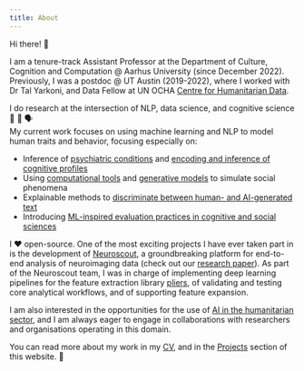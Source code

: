 ```yaml
---
title: About
---
```

Hi there! 🖖

I am a tenure-track Assistant Professor at the Department of Culture, Cognition and Computation @ Aarhus University (since December 2022). Previously, I was a postdoc @ UT Austin (2019-2022), where I worked with Dr Tal Yarkoni, and Data Fellow at UN OCHA [Centre for Humanitarian Data](https://centre.humdata.org/).

I do research at the intersection of NLP, data science, and cognitive science 🤖 🧠 🗣️ \
My current work focuses on using machine learning and NLP to model human traits and behavior, focusing especially on:
- Inference of [psychiatric conditions](https://www.nature.com/articles/s44220-023-00152-7) and [encoding and inference of cognitive profiles](https://aclanthology.org/2022.findings-emnlp.123/)
- Using [computational tools](https://escholarship.org/uc/item/58v5d82w) and [generative models](https://github.com/rbroc/chatbot-conversations) to simulate social phenomena
- Explainable methods to [discriminate between human- and AI-generated text](https://github.com/rbroc/echo)
- Introducing [ML-inspired evaluation practices in cognitive and social sciences](https://journals.sagepub.com/doi/pdf/10.1177/25152459211026864) 

I ❤️ open-source. One of the most exciting projects I have ever taken part in is the development of [Neuroscout](https://neuroscout.org/), a groundbreaking platform for end-to-end analysis of neuroimaging data (check out our [research paper](https://elifesciences.org/articles/79277)). As part of the Neuroscout team, I was in charge of implementing deep learning pipelines for the feature extraction library [pliers](https://github.com/PsychoinformaticsLab/pliers), of validating and testing core analytical workflows, and of supporting feature expansion.

I am also interested in the opportunities for the use of [AI in the humanitarian sector](https://www.frontiersin.org/articles/10.3389/fdata.2023.1082787/full), and I am always eager to engage in collaborations with researchers and organisations operating in this domain.

You can read more about my work in my [CV](https://rbroc.github.io/cv/cv.pdf), and in the [Projects](https://rbroc.github.io/projects) section of this website. 🚀

